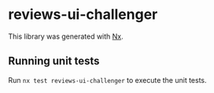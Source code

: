 # reviews-ui-challenger

This library was generated with [Nx](https://nx.dev).

## Running unit tests

Run `nx test reviews-ui-challenger` to execute the unit tests.
